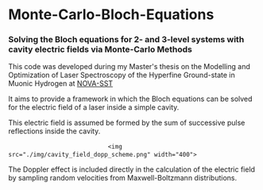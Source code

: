 # Monte-Carlo-Bloch-Equations
### Solving the Bloch equations for 2- and 3-level systems with cavity electric fields via Monte-Carlo Methods

This code was developed during my Master's thesis on the Modelling and Optimization of Laser Spectroscopy of the Hyperfine Ground-state in Muonic Hydrogen
at [NOVA-SST](https://www.fct.unl.pt/en)

It aims to provide a framework in which the Bloch equations can be solved for the electric field of a laser inside a simple cavity.

This electric field is assumed be formed by the sum of successive pulse reflections inside the cavity.

                                <img src="./img/cavity_field_dopp_scheme.png" width="400"> 

The Doppler effect is included directly in the calculation of the electric field by sampling random velocities from Maxwell-Boltzmann distributions.
